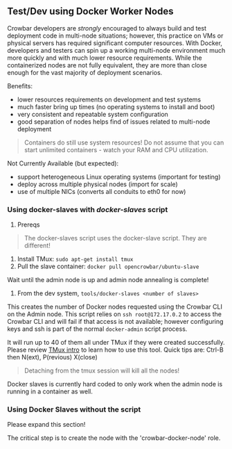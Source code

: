 ## Test/Dev using Docker Worker Nodes

Crowbar developers are _strongly_ encouraged to always build and test deployment code in multi-node situations; however, this practice on VMs or physical servers has required significant computer resources.  With Docker, developers and testers can spin up a working multi-node environment much more quickly and with much lower resource requirements.  While the containerized nodes are not fully equivalent, they are more than close enough for the vast majority of deployment scenarios.  

Benefits:

* lower resources requirements on development and test systems
* much faster bring up times (no operating systems to install and boot)
* very consistent and repeatable system configuration
* good separation of nodes helps find of issues related to multi-node deployment

> Containers do still use system resources!  Do not assume that you can start unlimited containers - watch your RAM and CPU utilization.

Not Currently Available (but expected):

* support heterogeneous Linux operating systems (important for testing)
* deploy across multiple physical nodes (import for scale)
* use of multiple NICs (converts all conduits to eth0 for now)

### Using docker-slaves with _docker-slaves_ script

1. Prereqs

> The docker-slaves script uses the docker-slave script.  They are different!

   1. Install TMux: `sudo apt-get install tmux`
   1. Pull the slave container: `docker pull opencrowbar/ubuntu-slave`

Wait until the admin node is up and admin node annealing is complete!

1. From the dev system, `tools/docker-slaves <number of slaves>`

This creates the number of Docker nodes requested using the Crowbar
CLI on the Admin node.  This script relies on `ssh root@172.17.0.2` to 
access the Crowbar CLI and will fail if that access is not available; however
configuring keys and ssh is part of the normal `docker-admin` script process.

It will run up to 40 of them all under TMux if
they were created successfully. Please review [TMux intro](http://code.tutsplus.com/tutorials/intro-to-tmux--net-33889) to learn how to use this tool.  Quick tips are: Ctrl-B then N(ext), P(revious) X(close)

> Detaching from the tmux session will kill all the nodes!

Docker slaves is currently hard coded to only work
when the admin node is running in a container as well.

### Using Docker Slaves without the script

Please expand this section!  

The critical step is to create the node with the 'crowbar-docker-node' role.